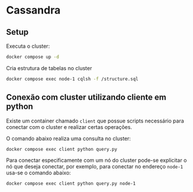 # Cassandra

## Setup

Executa o cluster:

```sh
docker compose up -d
```

Cria estrutura de tabelas no cluster

```sh
docker compose exec node-1 cqlsh -f /structure.sql
```

## Conexão com cluster utilizando cliente em python

Existe um container chamado `client` que possue scripts necessário para conectar com o cluster e realizar certas operações. 

O comando abaixo realiza uma consulta no cluster:

```sh
docker compose exec client python query.py
```

Para conectar especificamente com um nó do cluster pode-se explicitar o nó que deseja conectar, por exemplo, para conectar no endereço `node-1` usa-se o comando abaixo:

```sh
docker compose exec client python query.py node-1
```

